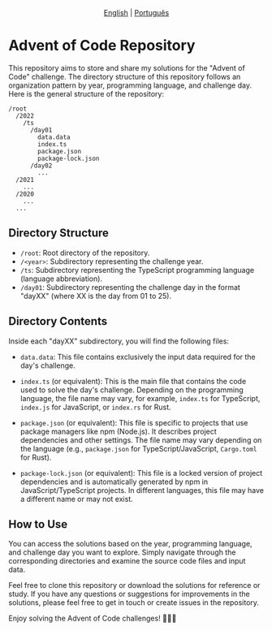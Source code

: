 <div align='center'> <a href='https://github.com/imLymei/advent-of-code/blob/main/README.md' alt='English readme'>English</a> | <a href='https://github.com/imLymei/advent-of-code/blob/main/README_PT_BR.md'>Português</a> </div>

# Advent of Code Repository

This repository aims to store and share my solutions for the "Advent of Code" challenge. The directory structure of this repository follows an organization pattern by year, programming language, and challenge day. Here is the general structure of the repository:

```
/root
  /2022
    /ts
      /day01
        data.data
        index.ts
        package.json
        package-lock.json
      /day02
        ...
  /2021
    ...
  /2020
    ...
  ...
```

## Directory Structure

- `/root`: Root directory of the repository.
- `/<year>`: Subdirectory representing the challenge year.
- `/ts`: Subdirectory representing the TypeScript programming language (language abbreviation).
- `/day01`: Subdirectory representing the challenge day in the format "dayXX" (where XX is the day from 01 to 25).

## Directory Contents

Inside each "dayXX" subdirectory, you will find the following files:

- `data.data`: This file contains exclusively the input data required for the day's challenge.

- `index.ts` (or equivalent): This is the main file that contains the code used to solve the day's challenge. Depending on the programming language, the file name may vary, for example, `index.ts` for TypeScript, `index.js` for JavaScript, or `index.rs` for Rust.

- `package.json` (or equivalent): This file is specific to projects that use package managers like npm (Node.js). It describes project dependencies and other settings. The file name may vary depending on the language (e.g., `package.json` for TypeScript/JavaScript, `Cargo.toml` for Rust).

- `package-lock.json` (or equivalent): This file is a locked version of project dependencies and is automatically generated by npm in JavaScript/TypeScript projects. In different languages, this file may have a different name or may not exist.

## How to Use

You can access the solutions based on the year, programming language, and challenge day you want to explore. Simply navigate through the corresponding directories and examine the source code files and input data.

Feel free to clone this repository or download the solutions for reference or study. If you have any questions or suggestions for improvements in the solutions, please feel free to get in touch or create issues in the repository.

Enjoy solving the Advent of Code challenges! 🎅🎄🌟
